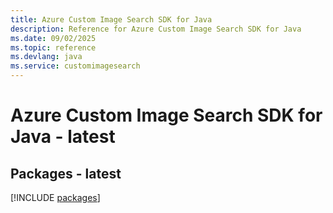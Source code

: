```yaml
---
title: Azure Custom Image Search SDK for Java
description: Reference for Azure Custom Image Search SDK for Java
ms.date: 09/02/2025
ms.topic: reference
ms.devlang: java
ms.service: customimagesearch
---
```

# Azure Custom Image Search SDK for Java - latest
## Packages - latest
[!INCLUDE [packages](custom-image-search-index.md)]